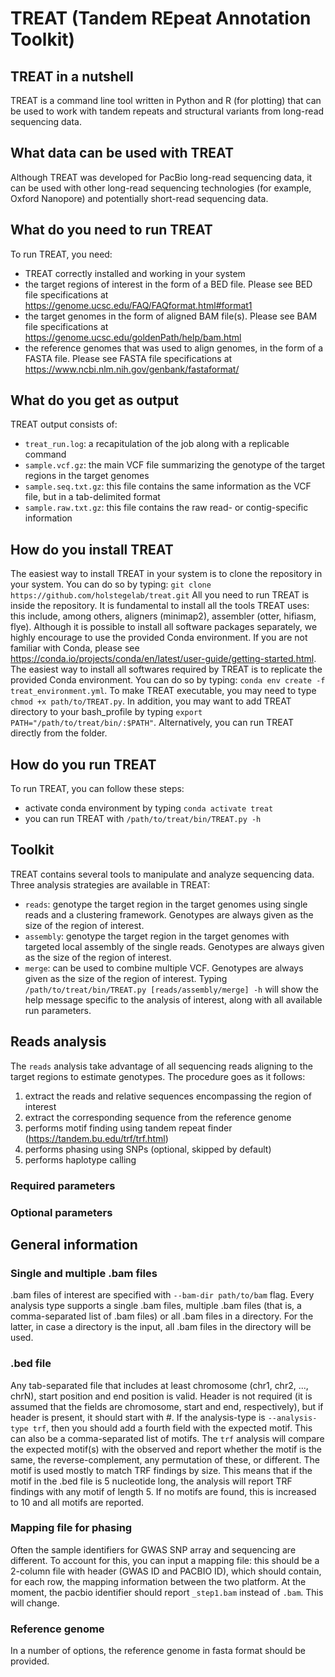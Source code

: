 # TREAT (Tandem REpeat Annotation Toolkit)

## TREAT in a nutshell
TREAT is a command line tool written in Python and R (for plotting) that can be used to work with tandem repeats and structural variants from long-read sequencing data.

## What data can be used with TREAT
Although TREAT was developed for PacBio long-read sequencing data, it can be used with other long-read sequencing technologies (for example, Oxford Nanopore) and potentially short-read sequencing data.

## What do you need to run TREAT
To run TREAT, you need:
- TREAT correctly installed and working in your system
- the target regions of interest in the form of a BED file. Please see BED file specifications at https://genome.ucsc.edu/FAQ/FAQformat.html#format1
- the target genomes in the form of aligned BAM file(s). Please see BAM file specifications at https://genome.ucsc.edu/goldenPath/help/bam.html 
- the reference genomes that was used to align genomes, in the form of a FASTA file. Please see FASTA file specifications at https://www.ncbi.nlm.nih.gov/genbank/fastaformat/ 

## What do you get as output
TREAT output consists of:
- `treat_run.log`: a recapitulation of the job along with a replicable command
- `sample.vcf.gz`: the main VCF file summarizing the genotype of the target regions in the target genomes
- `sample.seq.txt.gz`: this file contains the same information as the VCF file, but in a tab-delimited format
- `sample.raw.txt.gz`: this file contains the raw read- or contig-specific information

## How do you install TREAT
The easiest way to install TREAT in your system is to clone the repository in your system. You can do so by typing:
`git clone https://github.com/holstegelab/treat.git`
All you need to run TREAT is inside the repository.
It is fundamental to install all the tools TREAT uses: this include, among others, aligners (minimap2), assembler (otter, hifiasm, flye). Although it is possible to install all software packages separately, we highly encourage to use the provided Conda environment. If you are not familiar with Conda, please see https://conda.io/projects/conda/en/latest/user-guide/getting-started.html. The easiest way to install all softwares required by TREAT is to replicate the provided Conda environment. You can do so by typing:
`conda env create -f treat_environment.yml`. To make TREAT executable, you may need to type `chmod +x path/to/TREAT.py`. In addition, you may want to add TREAT directory to your bash_profile by typing `export PATH="/path/to/treat/bin/:$PATH"`. Alternatively, you can run TREAT directly from the folder.

## How do you run TREAT
To run TREAT, you can follow these steps:
- activate conda environment by typing `conda activate treat`
- you can run TREAT with `/path/to/treat/bin/TREAT.py -h`

## Toolkit
TREAT contains several tools to manipulate and analyze sequencing data. Three analysis strategies are available in TREAT:
- `reads`: genotype the target region in the target genomes using single reads and a clustering framework. Genotypes are always given as the size of the region of interest.
- `assembly`: genotype the target region in the target genomes with targeted local assembly of the single reads. Genotypes are always given as the size of the region of interest.
- `merge`: can be used to combine multiple VCF. Genotypes are always given as the size of the region of interest.
Typing `/path/to/treat/bin/TREAT.py [reads/assembly/merge] -h` will show the help message specific to the analysis of interest, along with all available run parameters.

## Reads analysis
The `reads` analysis take advantage of all sequencing reads aligning to the target regions to estimate genotypes. The procedure goes as it follows:
1. extract the reads and relative sequences encompassing the region of interest
2. extract the corresponding sequence from the reference genome
3. performs motif finding using tandem repeat finder (https://tandem.bu.edu/trf/trf.html)
4. performs phasing using SNPs (optional, skipped by default)
5. performs haplotype calling

### Required parameters
### Optional parameters

## General information
### Single and multiple .bam files
.bam files of interest are specified with `--bam-dir path/to/bam` flag. Every analysis type supports a single .bam files, multiple .bam files (that is, a comma-separated list of .bam files) or all .bam files in a directory. For the latter, in case a directory is the input, all .bam files in the directory will be used.

### .bed file
Any tab-separated file that includes at least chromosome (chr1, chr2, ..., chrN), start position and end position is valid. Header is not required (it is assumed that the fields are chromosome, start and end, respectively), but if header is present, it should start with #. If the analysis-type is `--analysis-type trf`, then you should add a fourth field with the expected motif. This can also be a comma-separated list of motifs. The `trf` analysis will compare the expected motif(s) with the observed and report whether the motif is the same, the reverse-complement, any permutation of these, or different. The motif is used mostly to match TRF findings by size. This means that if the motif in the .bed file is 5 nucleotide long, the analysis will report TRF findings with any motif of length 5. If no motifs are found, this is increased to 10 and all motifs are reported.

### Mapping file for phasing
Often the sample identifiers for GWAS SNP array and sequencing are different. To account for this, you can input a mapping file: this should be a 2-column file with header (GWAS ID and PACBIO ID), which should contain, for each row, the mapping information between the two platform. At the moment, the pacbio identifier should report `_step1.bam` instead of `.bam`. This will change.

### Reference genome
In a number of options, the reference genome in fasta format should be provided. 